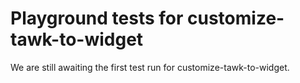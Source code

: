 # Playground tests for customize-tawk-to-widget
We are still awaiting the first test run for customize-tawk-to-widget.
